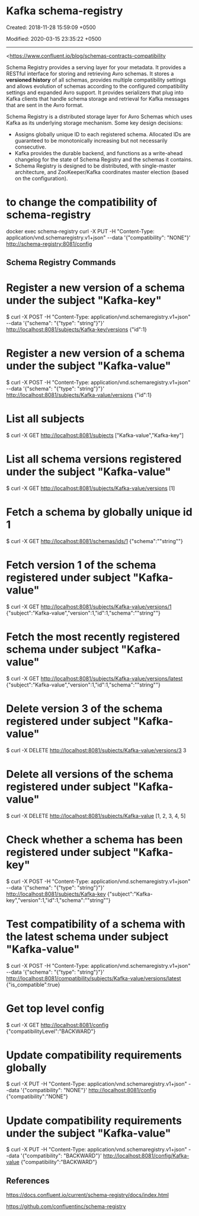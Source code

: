 # Kafka schema-registry

Created: 2018-11-28 15:59:09 +0500

Modified: 2020-03-15 23:35:22 +0500

---

<https://www.confluent.io/blog/schemas-contracts-compatibility

Schema Registry provides a serving layer for your metadata. It provides a RESTful interface for storing and retrieving Avro schemas. It stores a **versioned history** of all schemas, provides multiple compatibility settings and allows evolution of schemas according to the configured compatibility settings and expanded Avro support. It provides serializers that plug into Kafka clients that handle schema storage and retrieval for Kafka messages that are sent in the Avro format.

Schema Registry is a distributed storage layer for Avro Schemas which uses Kafka as its underlying storage mechanism. Some key design decisions:
-   Assigns globally unique ID to each registered schema. Allocated IDs are guaranteed to be monotonically increasing but not necessarily consecutive.
-   Kafka provides the durable backend, and functions as a write-ahead changelog for the state of Schema Registry and the schemas it contains.
-   Schema Registry is designed to be distributed, with single-master architecture, and ZooKeeper/Kafka coordinates master election (based on the configuration).

# to change the compatibility of schema-registry

docker exec schema-registry curl -X PUT -H "Content-Type: application/vnd.schemaregistry.v1+json" 
--data '{"compatibility": "NONE"}' 
<http://schema-registry:8081/config>

## Schema Registry Commands

# Register a new version of a schema under the subject "Kafka-key"
$ curl -X POST -H "Content-Type: application/vnd.schemaregistry.v1+json" 
--data '{"schema": "{"type": "string"}"}' 
<http://localhost:8081/subjects/Kafka-key/versions>
{"id":1}

# Register a new version of a schema under the subject "Kafka-value"
$ curl -X POST -H "Content-Type: application/vnd.schemaregistry.v1+json" 
--data '{"schema": "{"type": "string"}"}' 
<http://localhost:8081/subjects/Kafka-value/versions>
{"id":1}

# List all subjects
$ curl -X GET <http://localhost:8081/subjects>
["Kafka-value","Kafka-key"]

# List all schema versions registered under the subject "Kafka-value"
$ curl -X GET <http://localhost:8081/subjects/Kafka-value/versions>
[1]

# Fetch a schema by globally unique id 1
$ curl -X GET <http://localhost:8081/schemas/ids/1>
{"schema":""string""}

# Fetch version 1 of the schema registered under subject "Kafka-value"
$ curl -X GET <http://localhost:8081/subjects/Kafka-value/versions/1>
{"subject":"Kafka-value","version":1,"id":1,"schema":""string""}

# Fetch the most recently registered schema under subject "Kafka-value"
$ curl -X GET <http://localhost:8081/subjects/Kafka-value/versions/latest>
{"subject":"Kafka-value","version":1,"id":1,"schema":""string""}

# Delete version 3 of the schema registered under subject "Kafka-value"
$ curl -X DELETE <http://localhost:8081/subjects/Kafka-value/versions/3>
3

# Delete all versions of the schema registered under subject "Kafka-value"
$ curl -X DELETE <http://localhost:8081/subjects/Kafka-value>
[1, 2, 3, 4, 5]

# Check whether a schema has been registered under subject "Kafka-key"
$ curl -X POST -H "Content-Type: application/vnd.schemaregistry.v1+json" 
--data '{"schema": "{"type": "string"}"}' 
<http://localhost:8081/subjects/Kafka-key>
{"subject":"Kafka-key","version":1,"id":1,"schema":""string""}

# Test compatibility of a schema with the latest schema under subject "Kafka-value"
$ curl -X POST -H "Content-Type: application/vnd.schemaregistry.v1+json" 
--data '{"schema": "{"type": "string"}"}' 
<http://localhost:8081/compatibility/subjects/Kafka-value/versions/latest>
{"is_compatible":true}

# Get top level config
$ curl -X GET <http://localhost:8081/config>
{"compatibilityLevel":"BACKWARD"}

# Update compatibility requirements globally
$ curl -X PUT -H "Content-Type: application/vnd.schemaregistry.v1+json" 
--data '{"compatibility": "NONE"}' 
<http://localhost:8081/config>
{"compatibility":"NONE"}

# Update compatibility requirements under the subject "Kafka-value"
$ curl -X PUT -H "Content-Type: application/vnd.schemaregistry.v1+json" 
--data '{"compatibility": "BACKWARD"}' 
<http://localhost:8081/config/Kafka-value>
{"compatibility":"BACKWARD"}

## References

<https://docs.confluent.io/current/schema-registry/docs/index.html>

<https://github.com/confluentinc/schema-registry>
